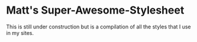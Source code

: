 # Matt's Super-Awesome-Stylesheet

This is still under construction but is a compilation of all the styles that I use in my sites. 

